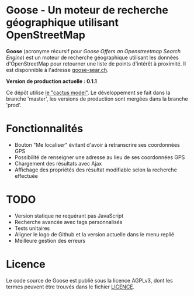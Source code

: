 Goose - Un moteur de recherche géographique utilisant OpenStreetMap
===================================================================

**Goose** (acronyme récursif pour *Goose Offers an Openstreetmap Search Engine*) est un moteur de recherche géographique utilisant les données d'OpenStreetMap pour retourner une liste de points d'intérêt à proximité. Il est disponnible à l'adresse [goose-sear.ch](https://goose-sear.ch/).

**Version de production actuelle : 0.1.1**

Ce dépôt utilise [le "cactus model"](https://barro.github.io/2016/02/a-succesful-git-branching-model-considered-harmful/). Le développement se fait dans la branche 'master', les versions de production sont mergées dans la branche 'prod'.

# Fonctionnalités

- Bouton "Me localiser" évitant d'avoir à retranscrire ses coordonnées GPS
- Possibilité de renseigner une adresse au lieu de ses coordonnées GPS
- Chargement des résultats avec Ajax
- Affichage des propriétés des résultat modifiable selon la recherche effectuée

# TODO

- Version statique ne requérant pas JavaScript
- Recherche avancée avec tags personnalisés
- Tests unitaires
- Aligner le logo de Github et la version actuelle dans le menu replié
- Meilleure gestion des erreurs

# Licence

Le code source de Goose est publié sous la licence AGPLv3, dont les termes peuvent être trouvés dans le fichier [LICENCE](LICENCE).
